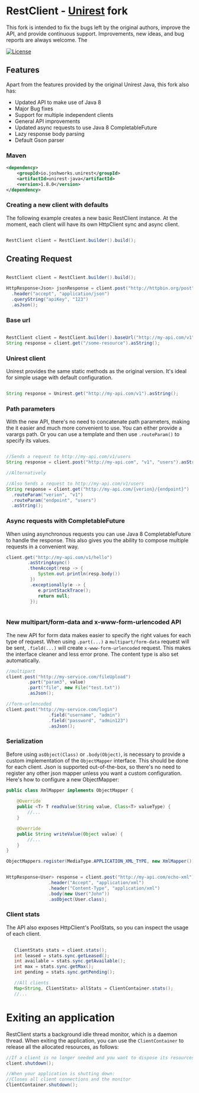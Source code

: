# RestClient - [Unirest](https://github.com/Mashape/unirest-java) fork

This fork is intended to fix the bugs left by the original authors, improve the API, and provide continuous support.
Improvements, new ideas, and bug reports are always welcome. The  


[![License][license-image]][license-url]


## Features

Apart from the features provided by the original Unirest Java, this fork also has:

* Updated API to make use of Java 8
* Major Bug fixes
* Support for multiple independent clients
* General API improvements
* Updated async requests to use Java 8 CompletableFuture
* Lazy response body parsing
* Default Gson parser 


### Maven

```xml
<dependency>
    <groupId>io.joshworks.unirest</groupId>
    <artifactId>unirest-java</artifactId>
    <version>1.8.0</version>
</dependency>
```

### Creating a new client with defaults
The following example creates a new basic RestClient instance. At the moment, each client will have its own 
HttpClient sync and async client.

```java

RestClient client = RestClient.builder().build();

```

## Creating Request

```java

RestClient client = RestClient.builder().build();

HttpResponse<Json> jsonResponse = client.post("http://httpbin.org/post")
  .header("accept", "application/json")
  .queryString("apiKey", "123")
  .asJson();
```

### Base url

```java

RestClient client = RestClient.builder().baseUrl("http://my-api.com/v1").build();
String response = client.get("/some-resource").asString();

```

### Unirest client
Unirest provides the same static methods as the original version. It's ideal for simple usage with default configuration. 

```java

String response = Unirest.get("http://my-api.com/v1").asString();

```

### Path parameters
With the new API, there's no need to concatenate path parameters, making the it easier and much more convenient to use.
You can either provide a varargs path. Or you can use a template and then use `.routeParam()` to specify its values.
```java

//Sends a request to http://my-api.com/v1/users
String response = client.post("http://my-api.com", "v1", "users").asString();

//Alternatively

//Also Sends a request to http://my-api.com/v1/users
String response = client.get("http://my-api.com/{verion}/{endpoint}")
  .routeParam("verion", "v1")
  .routeParam("endpoint", "users")
  .asString();

```


### Async requests with CompletableFuture
When using asynchronous requests you can use Java 8 CompletableFuture to handle the response.
This also gives you the ability to compose multiple requests in a convenient way. 

```java
client.get("http://my-api.com/v1/hello")
        .asStringAsync()
        .thenAccept(resp -> {
            System.out.println(resp.body())
         })
         .exceptionally(e -> {
            e.printStackTrace();
            return null;
         });
         
```

### New multipart/form-data and x-www-form-urlencoded API
The new API for form data makes easier to specify the right values for each type of request. When using `.part(...)` a 
`multipart/form-data` request will be sent, `.field(...)` will create `x-www-form-urlencoded` request. This makes the interface cleaner and less error prone.
The content type is also set automatically.

```java
//multipart
client.post("http://my-service.com/fileUpload")
        .part("param3", value)
        .part("file", new File("test.txt"))
        .asJson();

//form-urlencoded
client.post("http://my-service.com/login")
                .field("username", "admin")
                .field("password", "admin123")
                .asJson();

```

### Serialization
Before using `asObject(Class)` or `.body(Object)`, is necessary to provide a custom implementation of the `ObjectMapper` interface.
This should be done for each client.
Json is supported out-of-the-box, so there's no need to register any other json mapper unless you want a custom configuration.
Here's how to configure a new ObjectMapper:

```java
public class XmlMapper implements ObjectMapper {
   
    @Override
    public <T> T readValue(String value, Class<T> valueType) {
        //...
    }

    @Override
    public String writeValue(Object value) {
        //...
    }
}

ObjectMappers.register(MediaType.APPLICATION_XML_TYPE, new XmlMapper());


HttpResponse<User> response = client.post("http://my-api.com/echo-xml")
                .header("Accept", "application/xml")
                .header("Content-Type", "application/xml")
                .body(new User("John"))
                .asObject(User.class);

```

### Client stats
The API also exposes HttpClient's PoolStats, so you can inspect the usage of each client.

```java
   
   ClientStats stats = client.stats();
   int leased = stats.sync.getLeased();
   int available = stats.sync.getAvailable();
   int max = stats.sync.getMax();
   int pending = stats.sync.getPending();

   //All clients
   Map<String, ClientStats> allStats = ClientContainer.stats();
   //...

```

# Exiting an application

RestClient starts a background idle thread monitor, which is a daemon thread. 
When exiting the application, you can use the `ClientContainer` to release all the allocated resources, as follows:

```java
//If a client is no longer needed and you want to dispose its resources
client.shutdown();

//When your application is shutting down:
//Closes all client connections and the monitor
ClientContainer.shutdown();

```

[license-url]: https://github.com/josueeduardo/rest-client/blob/master/LICENSE
[license-image]: https://img.shields.io/badge/license-MIT-blue.svg?style=flat
